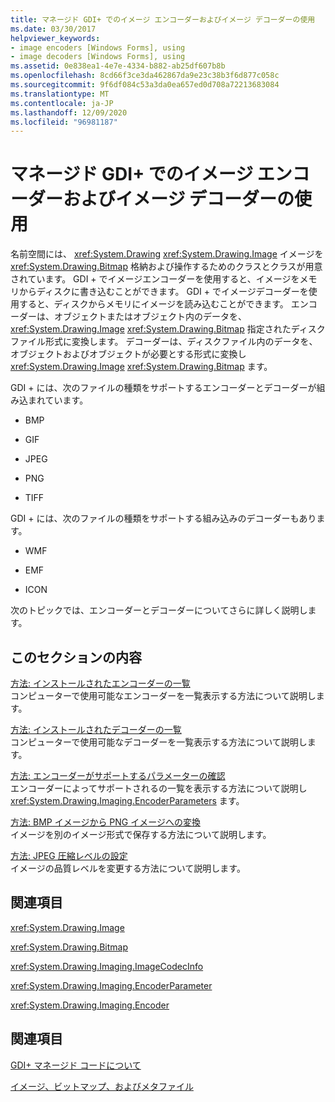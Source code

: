 ```yaml
---
title: マネージド GDI+ でのイメージ エンコーダーおよびイメージ デコーダーの使用
ms.date: 03/30/2017
helpviewer_keywords:
- image encoders [Windows Forms], using
- image decoders [Windows Forms], using
ms.assetid: 0e838ea1-4e7e-4334-b882-ab25df607b8b
ms.openlocfilehash: 8cd66f3ce3da462867da9e23c38b3f6d877c058c
ms.sourcegitcommit: 9f6df084c53a3da0ea657ed0d708a72213683084
ms.translationtype: MT
ms.contentlocale: ja-JP
ms.lasthandoff: 12/09/2020
ms.locfileid: "96981187"
---
```

# <a name="using-image-encoders-and-decoders-in-managed-gdi"></a>マネージド GDI+ でのイメージ エンコーダーおよびイメージ デコーダーの使用
名前空間には、 <xref:System.Drawing> <xref:System.Drawing.Image> イメージを <xref:System.Drawing.Bitmap> 格納および操作するためのクラスとクラスが用意されています。 GDI + でイメージエンコーダーを使用すると、イメージをメモリからディスクに書き込むことができます。 GDI + でイメージデコーダーを使用すると、ディスクからメモリにイメージを読み込むことができます。 エンコーダーは、オブジェクトまたはオブジェクト内のデータを、 <xref:System.Drawing.Image> <xref:System.Drawing.Bitmap> 指定されたディスクファイル形式に変換します。 デコーダーは、ディスクファイル内のデータを、オブジェクトおよびオブジェクトが必要とする形式に変換し <xref:System.Drawing.Image> <xref:System.Drawing.Bitmap> ます。  
  
 GDI + には、次のファイルの種類をサポートするエンコーダーとデコーダーが組み込まれています。  
  
- BMP  
  
- GIF  
  
- JPEG  
  
- PNG  
  
- TIFF  
  
 GDI + には、次のファイルの種類をサポートする組み込みのデコーダーもあります。  
  
- WMF  
  
- EMF  
  
- ICON  
  
 次のトピックでは、エンコーダーとデコーダーについてさらに詳しく説明します。  
  
## <a name="in-this-section"></a>このセクションの内容  
 [方法: インストールされたエンコーダーの一覧](how-to-list-installed-encoders.md)  
 コンピューターで使用可能なエンコーダーを一覧表示する方法について説明します。  
  
 [方法: インストールされたデコーダーの一覧](how-to-list-installed-decoders.md)  
 コンピューターで使用可能なデコーダーを一覧表示する方法について説明します。  
  
 [方法: エンコーダーがサポートするパラメーターの確認](how-to-determine-the-parameters-supported-by-an-encoder.md)  
 エンコーダーによってサポートされるの一覧を表示する方法について説明し <xref:System.Drawing.Imaging.EncoderParameters> ます。  
  
 [方法: BMP イメージから PNG イメージへの変換](how-to-convert-a-bmp-image-to-a-png-image.md)  
 イメージを別のイメージ形式で保存する方法について説明します。  
  
 [方法: JPEG 圧縮レベルの設定](how-to-set-jpeg-compression-level.md)  
 イメージの品質レベルを変更する方法について説明します。  
  
## <a name="reference"></a>関連項目  
 <xref:System.Drawing.Image>  
  
 <xref:System.Drawing.Bitmap>  
  
 <xref:System.Drawing.Imaging.ImageCodecInfo>  
  
 <xref:System.Drawing.Imaging.EncoderParameter>  
  
 <xref:System.Drawing.Imaging.Encoder>  
  
## <a name="related-sections"></a>関連項目  
 [GDI+ マネージド コードについて](about-gdi-managed-code.md)  
  
 [イメージ、ビットマップ、およびメタファイル](images-bitmaps-and-metafiles.md)
